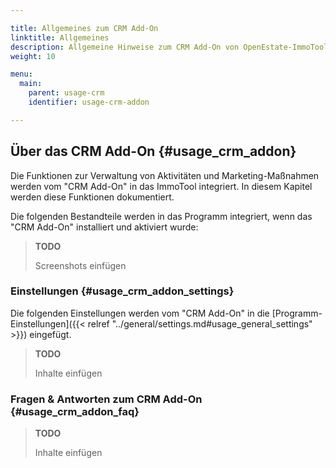 ```yaml
---

title: Allgemeines zum CRM Add-On
linktitle: Allgemeines
description: Allgemeine Hinweise zum CRM Add-On von OpenEstate-ImmoTool…
weight: 10

menu:
  main:
    parent: usage-crm
    identifier: usage-crm-addon

---
```


## Über das CRM Add-On {#usage_crm_addon}

Die Funktionen zur Verwaltung von Aktivitäten und Marketing-Maßnahmen werden vom "CRM Add-On" in das ImmoTool integriert. In diesem Kapitel werden diese Funktionen dokumentiert.

Die folgenden Bestandteile werden in das Programm integriert, wenn das "CRM Add-On" installiert und aktiviert wurde:

> **TODO**
>
> Screenshots einfügen


### Einstellungen {#usage_crm_addon_settings}

Die folgenden Einstellungen werden vom "CRM Add-On" in die [Programm-Einstellungen]({{< relref "../general/settings.md#usage_general_settings" >}}) eingefügt.

> **TODO**
>
> Inhalte einfügen


### Fragen & Antworten zum CRM Add-On {#usage_crm_addon_faq}

> **TODO**
>
> Inhalte einfügen

